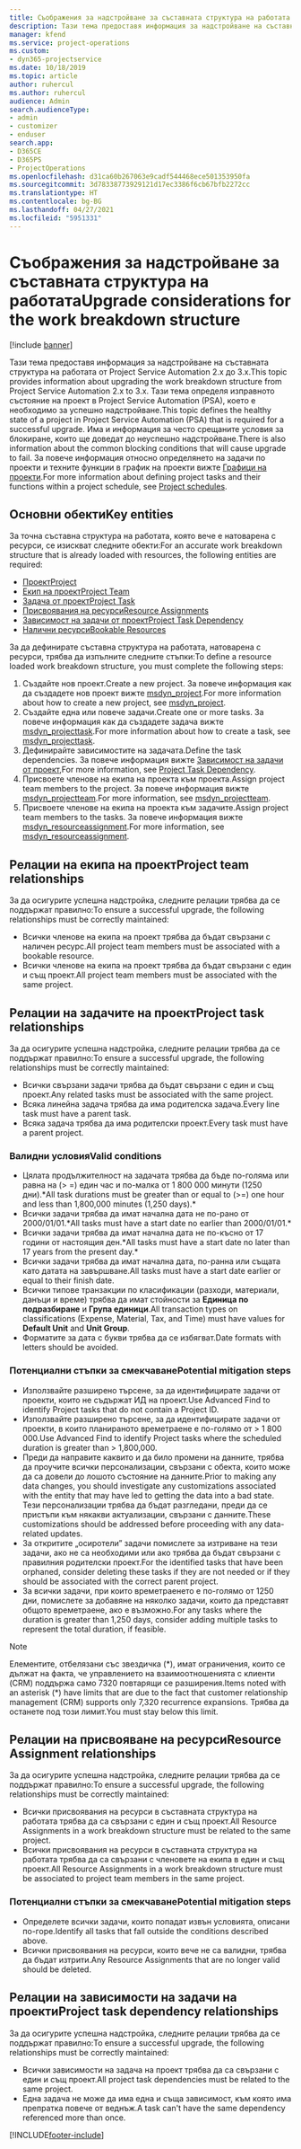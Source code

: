 ```yaml
---
title: Съображения за надстройване за съставната структура на работата
description: Тази тема предоставя информация за надстройване на съставната структура на работата от Project Service Automation 2.x до 3.x.
manager: kfend
ms.service: project-operations
ms.custom:
- dyn365-projectservice
ms.date: 10/18/2019
ms.topic: article
author: ruhercul
ms.author: ruhercul
audience: Admin
search.audienceType:
- admin
- customizer
- enduser
search.app:
- D365CE
- D365PS
- ProjectOperations
ms.openlocfilehash: d31ca60b267063e9cadf544468ece501353950fa
ms.sourcegitcommit: 3d78338773929121d17ec3386f6cb67bfb2272cc
ms.translationtype: HT
ms.contentlocale: bg-BG
ms.lasthandoff: 04/27/2021
ms.locfileid: "5951331"
---
```

# <a name="upgrade-considerations-for-the-work-breakdown-structure"></a><span data-ttu-id="aee9b-103">Съображения за надстройване за съставната структура на работата</span><span class="sxs-lookup"><span data-stu-id="aee9b-103">Upgrade considerations for the work breakdown structure</span></span>

[!include [banner](../includes/psa-now-project-operations.md)]

<span data-ttu-id="aee9b-104">Тази тема предоставя информация за надстройване на съставната структура на работата от Project Service Automation 2.x до 3.x.</span><span class="sxs-lookup"><span data-stu-id="aee9b-104">This topic provides information about upgrading the work breakdown structure from Project Service Automation 2.x to 3.x.</span></span> <span data-ttu-id="aee9b-105">Тази тема определя изправното състояние на проект в Project Service Automation (PSA), което е необходимо за успешно надстройване.</span><span class="sxs-lookup"><span data-stu-id="aee9b-105">This topic defines the healthy state of a project in Project Service Automation (PSA) that is required for a successful upgrade.</span></span> <span data-ttu-id="aee9b-106">Има и информация за често срещаните условия за блокиране, които ще доведат до неуспешно надстройване.</span><span class="sxs-lookup"><span data-stu-id="aee9b-106">There is also information about the common blocking conditions that will cause upgrade to fail.</span></span> <span data-ttu-id="aee9b-107">За повече информация относно определянето на задачи по проекти и техните функции в график на проекти вижте [Графици на проекти](project-creating.md).</span><span class="sxs-lookup"><span data-stu-id="aee9b-107">For more information about defining project tasks and their functions within a project schedule, see [Project schedules](project-creating.md).</span></span>

## <a name="key-entities"></a><span data-ttu-id="aee9b-108">Основни обекти</span><span class="sxs-lookup"><span data-stu-id="aee9b-108">Key entities</span></span>
<span data-ttu-id="aee9b-109">За точна съставна структура на работата, която вече е натоварена с ресурси, се изискват следните обекти:</span><span class="sxs-lookup"><span data-stu-id="aee9b-109">For an accurate work breakdown structure that is already loaded with resources, the following entities are required:</span></span>

- [<span data-ttu-id="aee9b-110">Проект</span><span class="sxs-lookup"><span data-stu-id="aee9b-110">Project</span></span>](/dynamics365/customerengagement/on-premises/developer/entities/msdyn_project)
- [<span data-ttu-id="aee9b-111">Екип на проект</span><span class="sxs-lookup"><span data-stu-id="aee9b-111">Project Team</span></span>](/dynamics365/customerengagement/on-premises/developer/entities/msdyn_projectteam)
- [<span data-ttu-id="aee9b-112">Задача от проект</span><span class="sxs-lookup"><span data-stu-id="aee9b-112">Project Task</span></span>](/dynamics365/customerengagement/on-premises/developer/entities/msdyn_projecttask)
- [<span data-ttu-id="aee9b-113">Присвоявания на ресурси</span><span class="sxs-lookup"><span data-stu-id="aee9b-113">Resource Assignments</span></span>](/dynamics365/customerengagement/on-premises/developer/entities/msdyn_resourceassignment)
- [<span data-ttu-id="aee9b-114">Зависимост на задачи от проект</span><span class="sxs-lookup"><span data-stu-id="aee9b-114">Project Task Dependency</span></span>](/dynamics365/customerengagement/on-premises/developer/entities/msdyn_projecttaskdependency)
- [<span data-ttu-id="aee9b-115">Налични ресурси</span><span class="sxs-lookup"><span data-stu-id="aee9b-115">Bookable Resources</span></span>](/dynamics365/customerengagement/on-premises/developer/entities/bookableresource)

<span data-ttu-id="aee9b-116">За да дефинирате съставна структура на работата, натоварена с ресурси, трябва да изпълните следните стъпки:</span><span class="sxs-lookup"><span data-stu-id="aee9b-116">To define a resource loaded work breakdown structure, you must complete the following steps:</span></span>

1. <span data-ttu-id="aee9b-117">Създайте нов проект.</span><span class="sxs-lookup"><span data-stu-id="aee9b-117">Create a new project.</span></span> <span data-ttu-id="aee9b-118">За повече информация как да създадете нов проект вижте [msdyn_project](/dynamics365/customerengagement/on-premises/developer/entities/msdyn_project).</span><span class="sxs-lookup"><span data-stu-id="aee9b-118">For more information about how to create a new project, see [msdyn_project](/dynamics365/customerengagement/on-premises/developer/entities/msdyn_project).</span></span>
2. <span data-ttu-id="aee9b-119">Създайте една или повече задачи.</span><span class="sxs-lookup"><span data-stu-id="aee9b-119">Create one or more tasks.</span></span> <span data-ttu-id="aee9b-120">За повече информация как да създадете задача вижте [msdyn_projecttask](/dynamics365/customerengagement/on-premises/developer/entities/msdyn_projecttask).</span><span class="sxs-lookup"><span data-stu-id="aee9b-120">For more information about how to create a task, see [msdyn_projecttask](/dynamics365/customerengagement/on-premises/developer/entities/msdyn_projecttask).</span></span>
3. <span data-ttu-id="aee9b-121">Дефинирайте зависимостите на задачата.</span><span class="sxs-lookup"><span data-stu-id="aee9b-121">Define the task dependencies.</span></span> <span data-ttu-id="aee9b-122">За повече информация вижте [Зависимост на задачи от проект](/dynamics365/customerengagement/on-premises/developer/entities/msdyn_projecttaskdependency),</span><span class="sxs-lookup"><span data-stu-id="aee9b-122">For more information, see [Project Task Dependency](/dynamics365/customerengagement/on-premises/developer/entities/msdyn_projecttaskdependency).</span></span>
4. <span data-ttu-id="aee9b-123">Присвоете членове на екипа на проекта към проекта.</span><span class="sxs-lookup"><span data-stu-id="aee9b-123">Assign project team members to the project.</span></span> <span data-ttu-id="aee9b-124">За повече информация вижте [msdyn_projectteam](/dynamics365/customerengagement/on-premises/developer/entities/msdyn_projectteam).</span><span class="sxs-lookup"><span data-stu-id="aee9b-124">For more information, see [msdyn_projectteam](/dynamics365/customerengagement/on-premises/developer/entities/msdyn_projectteam).</span></span>
5. <span data-ttu-id="aee9b-125">Присвоете членове на екипа на проекта към задачите.</span><span class="sxs-lookup"><span data-stu-id="aee9b-125">Assign project team members to the tasks.</span></span> <span data-ttu-id="aee9b-126">За повече информация вижте [msdyn_resourceassignment](/dynamics365/customerengagement/on-premises/developer/entities/msdyn_resourceassignment).</span><span class="sxs-lookup"><span data-stu-id="aee9b-126">For more information, see [msdyn_resourceassignment](/dynamics365/customerengagement/on-premises/developer/entities/msdyn_resourceassignment).</span></span>

## <a name="project-team-relationships"></a><span data-ttu-id="aee9b-127">Релации на екипа на проект</span><span class="sxs-lookup"><span data-stu-id="aee9b-127">Project team relationships</span></span>

<span data-ttu-id="aee9b-128">За да осигурите успешна надстройка, следните релации трябва да се поддържат правилно:</span><span class="sxs-lookup"><span data-stu-id="aee9b-128">To ensure a successful upgrade, the following relationships must be correctly maintained:</span></span>
- <span data-ttu-id="aee9b-129">Всички членове на екипа на проект трябва да бъдат свързани с наличен ресурс.</span><span class="sxs-lookup"><span data-stu-id="aee9b-129">All project team members must be associated with a bookable resource.</span></span>
- <span data-ttu-id="aee9b-130">Всички членове на екипа на проект трябва да бъдат свързани с един и същ проект.</span><span class="sxs-lookup"><span data-stu-id="aee9b-130">All project team members must be associated with the same project.</span></span> 

## <a name="project-task-relationships"></a><span data-ttu-id="aee9b-131">Релации на задачите на проект</span><span class="sxs-lookup"><span data-stu-id="aee9b-131">Project task relationships</span></span>
<span data-ttu-id="aee9b-132">За да осигурите успешна надстройка, следните релации трябва да се поддържат правилно:</span><span class="sxs-lookup"><span data-stu-id="aee9b-132">To ensure a successful upgrade, the following relationships must be correctly maintained:</span></span>

- <span data-ttu-id="aee9b-133">Всички свързани задачи трябва да бъдат свързани с един и същ проект.</span><span class="sxs-lookup"><span data-stu-id="aee9b-133">Any related tasks must be associated with the same project.</span></span>
- <span data-ttu-id="aee9b-134">Всяка линейна задача трябва да има родителска задача.</span><span class="sxs-lookup"><span data-stu-id="aee9b-134">Every line task must have a parent task.</span></span>
- <span data-ttu-id="aee9b-135">Всяка задача трябва да има родителски проект.</span><span class="sxs-lookup"><span data-stu-id="aee9b-135">Every task must have a parent project.</span></span>

### <a name="valid-conditions"></a><span data-ttu-id="aee9b-136">Валидни условия</span><span class="sxs-lookup"><span data-stu-id="aee9b-136">Valid conditions</span></span>

- <span data-ttu-id="aee9b-137">Цялата продължителност на задачата трябва да бъде по-голяма или равна на (> =) един час и по-малка от 1 800 000 минути (1250 дни).\*</span><span class="sxs-lookup"><span data-stu-id="aee9b-137">All task durations must be greater than or equal to (>=) one hour and less than 1,800,000 minutes (1,250 days).\*</span></span>
- <span data-ttu-id="aee9b-138">Всички задачи трябва да имат начална дата не по-рано от 2000/01/01.\*</span><span class="sxs-lookup"><span data-stu-id="aee9b-138">All tasks must have a start date no earlier than 2000/01/01.\*</span></span>
- <span data-ttu-id="aee9b-139">Всички задачи трябва да имат начална дата не по-късно от 17 години от настоящия ден.\*</span><span class="sxs-lookup"><span data-stu-id="aee9b-139">All tasks must have a start date no later than 17 years from the present day.\*</span></span>
- <span data-ttu-id="aee9b-140">Всички задачи трябва да имат начална дата, по-ранна или същата като датата на завършване.</span><span class="sxs-lookup"><span data-stu-id="aee9b-140">All tasks must have a start date earlier or equal to their finish date.</span></span>
- <span data-ttu-id="aee9b-141">Всички типове транзакции по класификации (разходи, материали, данъци и време) трябва да имат стойности за **Единица по подразбиране** и **Група единици**.</span><span class="sxs-lookup"><span data-stu-id="aee9b-141">All transaction types on classifications (Expense, Material, Tax, and Time) must have values for **Default Unit** and **Unit Group**.</span></span>
- <span data-ttu-id="aee9b-142">Форматите за дата с букви трябва да се избягват.</span><span class="sxs-lookup"><span data-stu-id="aee9b-142">Date formats with letters should be avoided.</span></span>

### <a name="potential-mitigation-steps"></a><span data-ttu-id="aee9b-143">Потенциални стъпки за смекчаване</span><span class="sxs-lookup"><span data-stu-id="aee9b-143">Potential mitigation steps</span></span>
- <span data-ttu-id="aee9b-144">Използвайте разширено търсене, за да идентифицирате задачи от проекти, които не съдържат ИД на проект.</span><span class="sxs-lookup"><span data-stu-id="aee9b-144">Use Advanced Find to identify Project tasks that do not contain a Project ID.</span></span>
- <span data-ttu-id="aee9b-145">Използвайте разширено търсене, за да идентифицирате задачи от проекти, в които планираното времетраене е по-голямо от > 1 800 000.</span><span class="sxs-lookup"><span data-stu-id="aee9b-145">Use Advanced Find to identify Project tasks where the scheduled duration is greater than > 1,800,000.</span></span>
- <span data-ttu-id="aee9b-146">Преди да направите каквито и да било промени на данните, трябва да проучите всички персонализации, свързани с обекта, които може да са довели до лошото състояние на данните.</span><span class="sxs-lookup"><span data-stu-id="aee9b-146">Prior to making any data changes, you should investigate any customizations associated with the entity that may have led to getting the data into a bad state.</span></span> <span data-ttu-id="aee9b-147">Тези персонализации трябва да бъдат разгледани, преди да се пристъпи към някакви актуализации, свързани с данните.</span><span class="sxs-lookup"><span data-stu-id="aee9b-147">These customizations should be addressed before proceeding with any data-related updates.</span></span>
- <span data-ttu-id="aee9b-148">За откритите „осиротели” задачи помислете за изтриване на тези задачи, ако не са необходими или ако трябва да бъдат свързани с правилния родителски проект.</span><span class="sxs-lookup"><span data-stu-id="aee9b-148">For the identified tasks that have been orphaned, consider deleting these tasks if they are not needed or if they should be associated with the correct parent project.</span></span>
- <span data-ttu-id="aee9b-149">За всички задачи, при които времетраенето е по-голямо от 1250 дни, помислете за добавяне на няколко задачи, които да представят общото времетраене, ако е възможно.</span><span class="sxs-lookup"><span data-stu-id="aee9b-149">For any tasks where the duration is greater than 1,250 days, consider adding multiple tasks to represent the total duration, if feasible.</span></span>

> [!NOTE]
> <span data-ttu-id="aee9b-150">Елементите, отбелязани със звездичка (\*), имат ограничения, които се дължат на факта, че управлението на взаимоотношенията с клиенти (CRM) поддържа само 7320 повтарящи се разширения.</span><span class="sxs-lookup"><span data-stu-id="aee9b-150">Items noted with an asterisk (\*) have limits that are due to the fact that customer relationship management (CRM) supports only 7,320 recurrence expansions.</span></span> <span data-ttu-id="aee9b-151">Трябва да останете под този лимит.</span><span class="sxs-lookup"><span data-stu-id="aee9b-151">You must stay below this limit.</span></span>

## <a name="resource-assignment-relationships"></a><span data-ttu-id="aee9b-152">Релации на присвояване на ресурси</span><span class="sxs-lookup"><span data-stu-id="aee9b-152">Resource Assignment relationships</span></span>
<span data-ttu-id="aee9b-153">За да осигурите успешна надстройка, следните релации трябва да се поддържат правилно:</span><span class="sxs-lookup"><span data-stu-id="aee9b-153">To ensure a successful upgrade, the following relationships must be correctly maintained:</span></span>

- <span data-ttu-id="aee9b-154">Всички присвоявания на ресурси в съставната структура на работата трябва да са свързани с един и същ проект.</span><span class="sxs-lookup"><span data-stu-id="aee9b-154">All Resource Assignments in a work breakdown structure must be related to the same project.</span></span>
- <span data-ttu-id="aee9b-155">Всички присвоявания на ресурси в съставната структура на работата трябва да са свързани с членовете на екипа в един и същ проект.</span><span class="sxs-lookup"><span data-stu-id="aee9b-155">All Resource Assignments in a work breakdown structure must be associated to project team members in the same project.</span></span>

### <a name="potential-mitigation-steps"></a><span data-ttu-id="aee9b-156">Потенциални стъпки за смекчаване</span><span class="sxs-lookup"><span data-stu-id="aee9b-156">Potential mitigation steps</span></span>
- <span data-ttu-id="aee9b-157">Определете всички задачи, които попадат извън условията, описани по-горе.</span><span class="sxs-lookup"><span data-stu-id="aee9b-157">Identify all tasks that fall outside the conditions described above.</span></span>  
- <span data-ttu-id="aee9b-158">Всички присвоявания на ресурси, които вече не са валидни, трябва да бъдат изтрити.</span><span class="sxs-lookup"><span data-stu-id="aee9b-158">Any Resource Assignments that are no longer valid should be deleted.</span></span>

## <a name="project-task-dependency-relationships"></a><span data-ttu-id="aee9b-159">Релации на зависимости на задачи на проекти</span><span class="sxs-lookup"><span data-stu-id="aee9b-159">Project task dependency relationships</span></span>
<span data-ttu-id="aee9b-160">За да осигурите успешна надстройка, следните релации трябва да се поддържат правилно:</span><span class="sxs-lookup"><span data-stu-id="aee9b-160">To ensure a successful upgrade, the following relationships must be correctly maintained:</span></span>

- <span data-ttu-id="aee9b-161">Всички зависимости на задача на проект трябва да са свързани с един и същ проект.</span><span class="sxs-lookup"><span data-stu-id="aee9b-161">All project task dependencies must be related to the same project.</span></span>
- <span data-ttu-id="aee9b-162">Една задача не може да има една и съща зависимост, към която има препратка повече от веднъж.</span><span class="sxs-lookup"><span data-stu-id="aee9b-162">A task can't have the same dependency referenced more than once.</span></span>


[!INCLUDE[footer-include](../includes/footer-banner.md)]